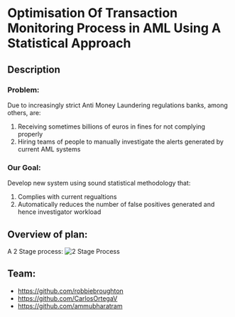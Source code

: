 # Optimisation Of Transaction Monitoring Process in AML Using A Statistical Approach

## Description 
### **Problem:** 
Due to increasingly strict Anti Money Laundering regulations banks, among others, are:
1) Receiving sometimes billions of euros in fines for not complying properly
2) Hiring teams of people to manually investigate the alerts generated by current AML systems

### **Our Goal:**
Develop new system using sound statistical methodology that:
1) Complies with current regualtions
2) Automatically reduces the number of false positives generated and hence investigator workload

## **Overview of plan:**
A 2 Stage process:
![2 Stage Process](https://github.com/robbiebroughton/Optimisation_MC2BIS-/master/Capture.PNG)

 
## Team:
- https://github.com/robbiebroughton
- https://github.com/CarlosOrtegaV
- https://github.com/ammubharatram
